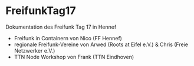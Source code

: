 # FreifunkTag17
Dokumentation des Freifunk Tag 17 in Hennef

- Freifunk in Containern von Nico (FF Hennef)
- regionale Freifunk-Vereine von Arwed (Roots at Eifel e.V.) & Chris (Freie Netzwerker e.V.)
- TTN Node Workshop von Frank (TTN Eindhoven)
